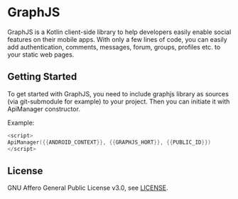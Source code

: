 # GraphJS

GraphJS is a Kotlin client-side library to help developers easily enable social features on their mobile apps. With only a few lines of code, you can easily add authentication, comments, messages, forum, groups, profiles etc. to your static web pages. 

## Getting Started

To get started with GraphJS, you need to include graphjs library as sources (via git-submodule for example) to your project. Then you can initiate it with ApiManager constructor.

Example:
```kotlin
<script>
ApiManager({{ANDROID_CONTEXT}}, {{GRAPHJS_HORT}}, {{PUBLIC_ID}})
</script>
```

## License

GNU Affero General Public License v3.0, see [LICENSE](https://github.com/phonetworks/graphjs/blob/master/LICENSE).
